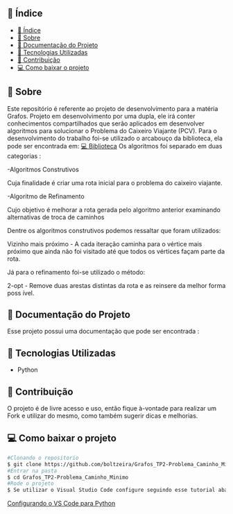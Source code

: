 ## 📜 Índice
- [📜 Índice](#-índice)
- [📝 Sobre](#-sobre)
- [👀 Documentação do Projeto](#-documentação-do-projeto)
- [👾 Tecnologias Utilizadas](#-tecnologias-utilizadas)
- [💞 Contribuição](#-contribuição)
- [💻 Como baixar o projeto](#-como-baixar-o-projeto)


## 📝 Sobre 
Este repositório é referente ao projeto de desenvolvimento para a matéria Grafos. Projeto em desenvolvimento por uma dupla, ele irá conter conhecimentos compartilhados que serão aplicados em desenvolver algoritmos para solucionar o Problema do Caixeiro
Viajante (PCV). Para o desenvolvimento do trabalho foi-se utilizado o arcabouço da biblioteca, ela pode ser encontrada em:  [💻 Biblioteca](https://github.com/SamiraFreitas/Biblioteca-Grafos)
Os algoritmos foi separado em duas categorias : 

-Algoritmos Construtivos

Cuja finalidade  é criar uma rota inicial para o problema do caixeiro viajante.

-Algoritmo de Refinamento 

Cujo objetivo  é melhorar a rota gerada pelo algoritmo anterior examinando alternativas de troca de caminhos

Dentre os algoritmos construtivos podemos ressaltar que foram utilizados:

Vizinho mais próximo - A cada iteração caminha para o vértice mais próximo que
ainda não foi visitado até que todos os vértices façam parte da rota. 

Já para o refinamento foi-se utilizado o método: 

2-opt - Remove duas arestas distintas da rota e as reinsere da melhor forma poss ́ıvel.

## 👀 Documentação do Projeto

Esse projeto possui uma documentação que pode ser encontrada : 


## 👾 Tecnologias Utilizadas 
- Python 

## 💞 Contribuição

 O projeto é de livre acesso e uso, então fique à-vontade para realizar um Fork e utilizar do mesmo, como também sugerir dicas e melhorias.
  
## 💻 Como baixar o projeto 

```bash
#Clonando o repositorio 
$ git clone https://github.com/boltzeira/Grafos_TP2-Problema_Caminho_Minimo
#Entrar na pasta
$ cd Grafos_TP2-Problema_Caminho_Minimo 
#Rode o projeto 
$ Se utilizar o Visual Studio Code configure seguindo esse tutorial abaixo: 

```
[Configurando o VS Code para Python](https://www.youtube.com/watch?v=ZQ60SJDACuc)
